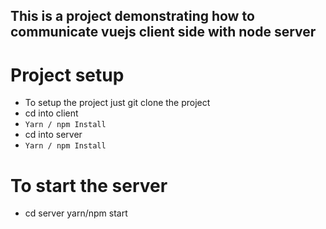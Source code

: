 ## This is a project demonstrating how to communicate vuejs client side with node server

# Project setup
- To setup the project just git clone the project
- cd into client
- ``Yarn / npm Install`` 
- cd into server
- ``Yarn / npm Install`` 
# To start the server
- cd server yarn/npm start
